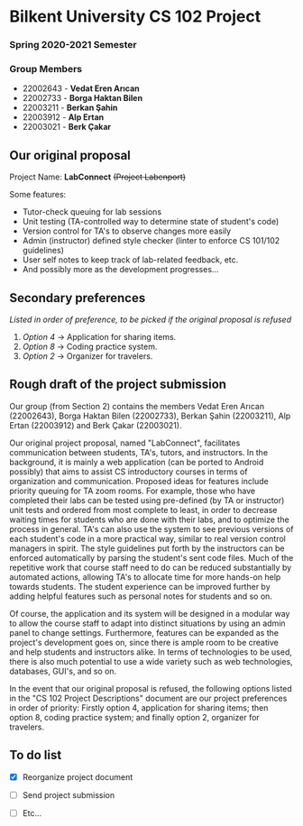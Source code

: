 # Bilkent University CS 102 Project
### Spring 2020-2021 Semester
### Group Members
- 22002643 - **Vedat Eren Arıcan**
- 22002733 - **Borga Haktan Bilen**
- 22003211 - **Berkan Şahin**
- 22003912 - **Alp Ertan**
- 22003021 - **Berk Çakar**

## Our original proposal
Project Name: **LabConnect** ~~(Project Labenport)~~

Some features:
- Tutor-check queuing for lab sessions
- Unit testing (TA-controlled way to determine state of student's code)
- Version control for TA's to observe changes more easily
- Admin (instructor) defined style checker (linter to enforce CS 101/102 guidelines)
- User self notes to keep track of lab-related feedback, etc.
- And possibly more as the development progresses...

## Secondary preferences 
*Listed in order of preference, to be picked if the original proposal is refused*
1. 	*Option 4* → Application for sharing items.
2. 	*Option 8* → Coding practice system.
3. 	*Option 2* → Organizer for travelers.

## Rough draft of the project submission

Our group (from Section 2) contains the members Vedat Eren Arıcan (22002643), Borga Haktan Bilen (22002733), Berkan Şahin (22003211), Alp Ertan (22003912) and Berk Çakar (22003021).

Our original project proposal, named "LabConnect", facilitates communication between students, TA's, tutors, and instructors. In the background, it is mainly a web application (can be ported to Android possibly) that aims to assist CS introductory courses in terms of organization and communication. Proposed ideas for features include priority queuing for TA zoom rooms. For example, those who have completed their labs can be tested using pre-defined (by TA or instructor) unit tests and ordered from most complete to least, in order to decrease waiting times for students who are done with their labs, and to optimize the process in general. TA's can also use the system to see previous versions of each student's code in a more practical way, similar to real version control managers in spirit. The style guidelines put forth by the instructors can be enforced automatically by parsing the student's sent code files. Much of the repetitive work that course staff need to do can be reduced substantially by automated actions, allowing TA's to allocate time for more hands-on help towards students. The student experience can be improved further by adding helpful features such as personal notes for students and so on. 

Of course, the application and its system will be designed in a modular way to allow the course staff to adapt into distinct situations by using an admin panel to change settings. Furthermore, features can be expanded as the project's development goes on, since there is ample room to be creative and help students and instructors alike. In terms of technologies to be used, there is also much potential to use a wide variety such as web technologies, databases, GUI's, and so on.

In the event that our original proposal is refused, the following options listed in the "CS 102 Project Descriptions" document are our project preferences in order of priority: Firstly option 4, application for sharing items; then option 8, coding practice system; and finally option 2, organizer for travelers.

## To do list
 - [x] Reorganize project document
 - [ ] Send project submission
 - [ ] Etc...

